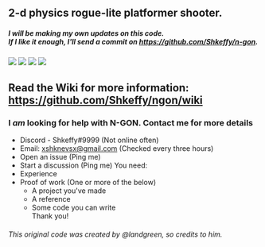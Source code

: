## 2-d physics rogue-lite platformer shooter.
##### I will be making my own updates on this code.<br>If I like it enough, I'll send a commit on https://github.com/Shkeffy/n-gon.

<p align="left">
<img src="https://img.shields.io/github/stars/Shkeffy/ngon?style=for-the-badge&logo=appveyor">
<img src="https://img.shields.io/github/forks/Shkeffy/ngon?style=for-the-badge&logo=appveyor">
<img src="https://img.shields.io/github/license/Shkeffy/ngon?style=for-the-badge&logo=appveyor">
<img src="https://img.shields.io/github/downloads/Shkeffy/ngon/total?style=for-the-badge&logo=appveyor">
</p>

## Read the Wiki for more information: https://github.com/Shkeffy/ngon/wiki

### I *am* looking for help with N-GON. Contact me for more details
- Discord - Shkeffy#9999 (Not online often)
- Email: xshknevsx@gmail.com (Checked every three hours)
- Open an issue (Ping me)
- Start a discussion (Ping me)
You need:
- Experience
- Proof of work (One or more of the below)
  - A project you've made
  - A reference
  - Some code you can write
<br>Thank you!

###### *This original code was created by @landgreen, so credits to him.*
